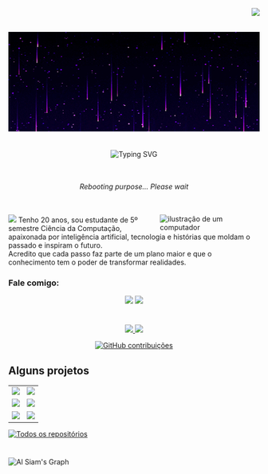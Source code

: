 <img align="right" src="https://komarev.com/ghpvc/?username=Laraewellen&color=4B0082"><br>
<br>

<div align="center">
  <img src="https://github.com/Laraewellen/Laraewellen/blob/main/360002e4690d7889f7a3ca2ea406ea15.gif" alt="banner" width="1000" height= "200" />
</div>
<br><br>
<div align="center">
  <img src="https://readme-typing-svg.demolab.com?font=Fira+Code&weight=600&size=35&duration=3000&pause=1000&color=7F3FBF&width=1000&center=true&vCenter=true&lines=Ol%C3%A1%2C+sou+a+Lara;Bem-vindo!" alt="Typing SVG" />
</div>
<br><br>
<p align="center"><i>
Rebooting purpose… Please wait
</i>
  </p>
  <br><br>
<img src="https://img.shields.io/badge/-Sobre%20mim-7F3FBF?style=for-the-badge&logo=about-dot-me&logoColor=white" />
<img src="https://raw.githubusercontent.com/MicaelliMedeiros/micaellimedeiros/master/image/computer-illustration.png" alt="ilustração de um computador" min-width="200px" max-width="200px" width="200px" align="right">
Tenho 20 anos, sou estudante de 5º semestre Ciência da Computação, apaixonada por inteligência artificial, tecnologia e histórias que moldam o passado e inspiram o futuro.  
<br>
Acredito que cada passo faz parte de um plano maior e que o conhecimento tem o poder de transformar realidades.


### Fale comigo: 

<div align="center">
<a href = "mailto:contato@laraewellen@gmail.com"><img loading="lazy" src="https://img.shields.io/badge/Gmail-D14836?style=for-the-badge&logo=gmail&logoColor=white" target="_blank"></a>
<a href="https://www.linkedin.com/in/lara-ewellen-bbaa81285" target="_blank"><img loading="lazy" src="https://img.shields.io/badge/-LinkedIn-%230077B5?style=for-the-badge&logo=linkedin&logoColor=white" target="_blank"></a>   
</div>

#
<div align="center">
  <a href="https://github.com/Laraewellen">
  <img height="150em" src="https://github-readme-stats.vercel.app/api?username=Laraewellen&show_icons=true&theme=react&border_color=7F3FBF&bg_color=0D1117&title_color=F85D7F&icon_color=F8D866&include_all_commits=true&count_private=true"/>
  <img height="150em" src="https://github-readme-stats.vercel.app/api/top-langs/?username=Laraewellen&layout=compact&langs_count=7&theme=react&border_color=7F3FBF&bg_color=0D1117&title_color=F85D7F&icon_color=F8D866"/>
  </div>
<p align="center">
      <a href="https://github.com/Laraewellen">
    <img src="https://github-profile-summary-cards.vercel.app/api/cards/profile-details?username=Laraewellen&theme=radical" alt=" GitHub contribuições"/>
  </a>


## Alguns projetos
<div align="center">

<table>
  <tr>
    <td>
      <a href="https://github.com/Laraewellen/DefesaCivil">
        <img src="https://github-readme-stats.vercel.app/api/pin/?username=Laraewellen&repo=DefesaCivil&border_color=7F3FBF&bg_color=0D1117&title_color=C9D1D9&text_color=8B949E&icon_color=7F3FBF" />
      </a>
    </td>
    <td>
      <a href="https://github.com/Laraewellen/cadeado-eletronico">
        <img src="https://github-readme-stats.vercel.app/api/pin/?username=Laraewellen&repo=cadeado-eletronico&border_color=7F3FBF&bg_color=0D1117&title_color=C9D1D9&text_color=8B949E&icon_color=7F3FBF" />
      </a>
    </td>
  </tr>
  <tr>
    <td>
      <a href="https://github.com/Laraewellen/Quiz-de-Personagens">
        <img src="https://github-readme-stats.vercel.app/api/pin/?username=Laraewellen&repo=Quiz-de-Personagens&border_color=7F3FBF&bg_color=0D1117&title_color=C9D1D9&text_color=8B949E&icon_color=7F3FBF" />
      </a>
    </td>
    <td>
      <a href="https://github.com/Laraewellen/Hamburgueriaz.app">
        <img src="https://github-readme-stats.vercel.app/api/pin/?username=Laraewellen&repo=Hamburgueriaz.app&border_color=7F3FBF&bg_color=0D1117&title_color=C9D1D9&text_color=8B949E&icon_color=7F3FBF" />
      </a>
    </td>
  </tr>
  <tr>
    <td>
      <a href="https://github.com/Laraewellen/SOS-Mulher-Segura">
        <img src="https://github-readme-stats.vercel.app/api/pin/?username=Laraewellen&repo=SOS-Mulher-Segura&border_color=7F3FBF&bg_color=0D1117&title_color=C9D1D9&text_color=8B949E&icon_color=7F3FBF" />
      </a>
    </td>
    <td>
      <a href="https://github.com/Laraewellen/novastecnologias">
        <img src="https://github-readme-stats.vercel.app/api/pin/?username=Laraewellen&repo=novastecnologias&border_color=7F3FBF&bg_color=0D1117&title_color=C9D1D9&text_color=8B949E&icon_color=7F3FBF" />
      </a>
    </td>
  </tr>
</table>
</div>
<p align="left">
  <a href="https://github.com/Laraewellen?tab=repositories" target="_blank"><img alt="Todos os repositórios" title="Todos os repositórios" src="https://img.shields.io/badge/-All%20Repos-2962FF?style=for-the-badge&logo=koding&logoColor=white"/></a>
</p>

#

![Al Siam's Graph](https://github-readme-activity-graph.vercel.app/graph?username=Laraewellen&custom_title=Al%20Siam's%20GitHub%20Activity%20Graph&bg_color=0D1117&color=7F3FBF&line=7F3FBF&point=7F3FBF&area_color=FFFFFF&title_color=FFFFFF&area=true)
